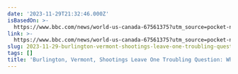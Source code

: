 ```yaml
---
date: '2023-11-29T21:32:46.000Z'
isBasedOn: >-
  https://www.bbc.com/news/world-us-canada-67561375?utm_source=pocket-newtab-en-us
link: >-
  https://www.bbc.com/news/world-us-canada-67561375?utm_source=pocket-newtab-en-us
slug: 2023-11-29-burlington-vermont-shootings-leave-one-troubling-question-why
tags: []
title: 'Burlington, Vermont, Shootings Leave One Troubling Question: Why?'
---
```


